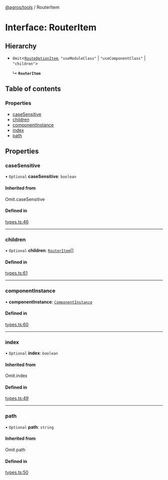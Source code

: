 [@agros/tools](../index.md) / RouterItem

# Interface: RouterItem

## Hierarchy

- `Omit`<[`RouteOptionItem`](RouteOptionItem.md), ``"useModuleClass"`` \| ``"useComponentClass"`` \| ``"children"``\>

  ↳ **`RouterItem`**

## Table of contents

### Properties

- [caseSensitive](RouterItem.md#casesensitive)
- [children](RouterItem.md#children)
- [componentInstance](RouterItem.md#componentinstance)
- [index](RouterItem.md#index)
- [path](RouterItem.md#path)

## Properties

### <a id="casesensitive" name="casesensitive"></a> caseSensitive

• `Optional` **caseSensitive**: `boolean`

#### Inherited from

Omit.caseSensitive

#### Defined in

[types.ts:46](https://github.com/agrosjs/agros/blob/4a028b2/packages/agros-tools/src/types.ts#L46)

___

### <a id="children" name="children"></a> children

• `Optional` **children**: [`RouterItem`](RouterItem.md)[]

#### Defined in

[types.ts:61](https://github.com/agrosjs/agros/blob/4a028b2/packages/agros-tools/src/types.ts#L61)

___

### <a id="componentinstance" name="componentinstance"></a> componentInstance

• **componentInstance**: [`ComponentInstance`](../classes/ComponentInstance.md)

#### Defined in

[types.ts:60](https://github.com/agrosjs/agros/blob/4a028b2/packages/agros-tools/src/types.ts#L60)

___

### <a id="index" name="index"></a> index

• `Optional` **index**: `boolean`

#### Inherited from

Omit.index

#### Defined in

[types.ts:49](https://github.com/agrosjs/agros/blob/4a028b2/packages/agros-tools/src/types.ts#L49)

___

### <a id="path" name="path"></a> path

• `Optional` **path**: `string`

#### Inherited from

Omit.path

#### Defined in

[types.ts:50](https://github.com/agrosjs/agros/blob/4a028b2/packages/agros-tools/src/types.ts#L50)

